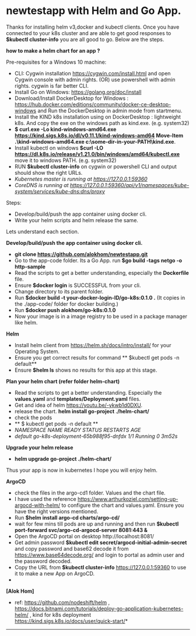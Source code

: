 # newtestapp with Helm and Go App.

Thanks for installing helm v3,docker and kubectl clients.
Once you have connected to your k8s cluster and are able to get good responses to **$kubectl cluster-info** you are all good to go. Below are the steps.


**how to make a helm chart for an app ?**

Pre-requisites for a Windows 10 machine:
* CLI: Cygwin installation https://cygwin.com/install.html and open Cygwin console with admin rights. (OR) use powershell with admin rights. cygwin is far better CLI.
* Install Go on Windows: https://golang.org/doc/install
* Download/Install DockerDesktop for Windows : https://hub.docker.com/editions/community/docker-ce-desktop-windows and Run the DockerDesktop in admin mode from startmenu.
* Install the KIND k8s installation using on DockerDesktop : lightweight k8s. And copy the exe on the windows path as kind.exe. (e.g. system32)
* **$ curl.exe -Lo kind-windows-amd64.exe https://kind.sigs.k8s.io/dl/v0.11.1/kind-windows-amd64 Move-Item .\kind-windows-amd64.exe c:\some-dir-in-your-PATH\kind.exe**. 
* Install kubectl on windows **$curl -LO https://dl.k8s.io/release/v1.21.0/bin/windows/amd64/kubectl.exe** move it to windows PATH. (e.g. system32)
* RUN **$kubectl cluster-info** on cygwin or powershell CLI and output should show the right URLs.
* <em>Kubernetes master is running at https://127.0.0.1:59360</em>
* <em>CoreDNS is running at https://127.0.0.1:59360/api/v1/namespaces/kube-system/services/kube-dns:dns/proxy</em>


Steps:
* Develop/build/push the app container using docker cli.
* Write your helm scripts and helm release the same.

Lets understand each section.

**Develop/build/push the app container using docker cli.**
* **git clone https://github.com/alokhom/newtestapp.git** 
* Go to the app-code folder. Its a Go App. run **$go build -tags netgo -o http-sample**
* Read the scripts to get a better understanding, especially the **Dockerfile** file. 
* Ensure **$docker login** is SUCCESSFUL from your cli.  
* Change directory to its parent folder. 
* Run **$docker build -t your-docker-login-ID/go-k8s:0.1.0 .** (It copies in the ./app-code/ folder for docker building.)
* Run **$docker push alokhom/go-k8s:0.1.0**
* Now your image is in a image registry to be used in a package manager like helm. 

**Helm**
* Install helm client from https://helm.sh/docs/intro/install/ for your Operating System. 
* Ensure you get correct results for command **  $kubectl get pods -n default**
* Ensure **$helm ls** shows no results for this app at this stage. 


**Plan your helm chart (refer folder helm-chart)**
* Read the scripts to get a better understanding. Especially the **values.yaml** and **templates/Deployment.yaml** files. 
* Get and idea of helm https://youtu.be/-ykwb1d0DXU.
* release the chart. **helm install go-project ./helm-chart/**
* check the pods
* **  $ kubectl get pods -n default **
* <em>NAMESPACE NAME READY   STATUS RESTARTS   AGE</em>
* <em>default go-k8s-deployment-65b988f95-dnfdx 1/1 Running   0 3m52s</em>


**Upgrade your helm release**
*  **helm upgrade go-project ./helm-chart/**


Thus your app is now in kubernetes
I hope you will enjoy helm. 

**ArgoCD**
* check the files in the argo-cd1 folder. Values and the chart file. 
* I have used the reference https://www.arthurkoziel.com/setting-up-argocd-with-helm/ to configure the chart and values.yaml. Ensure you have the right versions mentioned.
* Run **$helm install argo-cd charts/argo-cd/**
* wait for few mins till pods are up and running and then run **$kubectl port-forward svc/argo-cd-argocd-server 8081:443 &**
* Open the ArgoCD portal on desktop http://localhost:8081/
* Get admin password **$kubectl edit secret/argocd-initial-admin-secret** and copy password and base62 decode it from https://www.base64decode.org/ and login to portal as admin user and the password decoded.
* Copy the URL from **$kubectl cluster-info** https://127.0.0.1:59360 to use it to make a new App on ArgoCD.
* 

**[Alok Hom]**

* ref: https://github.com/nodeshift/helm , https://docs.bitnami.com/tutorials/deploy-go-application-kubernetes-helm/ , kind for k8s deployment https://kind.sigs.k8s.io/docs/user/quick-start/*
***
